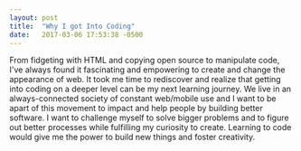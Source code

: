 ```yaml
---
layout: post
title:  "Why I got Into Coding"
date:   2017-03-06 17:53:38 -0500
---
```



From fidgeting with HTML and copying open source to manipulate code, I've always found it fascinating and empowering to create and change the appearance of web. It took me time to rediscover and realize that getting into coding on a deeper level can be my next learning journey. We live in an always-connected society of constant web/mobile use and I want to be apart of this movement to impact and help people by building better software. I want to challenge myself to solve bigger problems and to figure out better processes while fulfilling my curiosity to create. Learning to code would give me the power to build new things and foster creativity.
